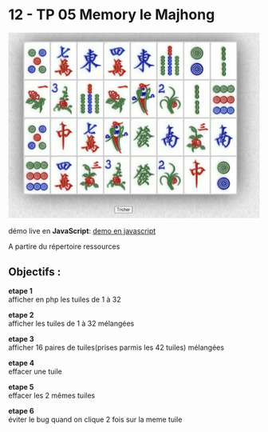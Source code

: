 # 12 - TP 05 Memory le Majhong
![module-10](../img/12-jeux.png)  

démo live en **JavaScript**:
[demo en javascript](https://seven-valley.github.io/formation-php-mai-2024/web/tp1-12/)


A partire du répertoire ressources 

## Objectifs :

**etape 1**  
 afficher en php les tuiles de 1 à 32  

**etape 2**  
 afficher les tuiles de 1 à 32 mélangées  

**etape 3**  
 afficher 16 paires de tuiles(prises parmis les 42 tuiles)  mélangées  

**etape 4**  
effacer une tuile  

**etape 5**  
effacer les 2 mêmes tuiles  

**etape 6**  
éviter le bug quand on clique 2 fois sur la meme tuile  


  